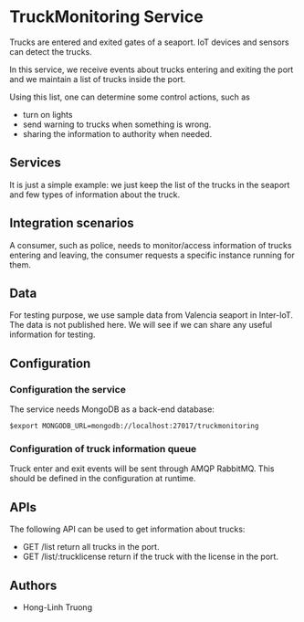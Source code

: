 # TruckMonitoring Service

Trucks are entered and exited gates of a seaport. IoT devices and sensors can detect the trucks.

In this service, we receive events about trucks entering and exiting the port and we maintain a list of trucks inside the port.

Using this list, one can determine some control actions, such as

* turn on lights
* send warning to trucks when something is wrong.
* sharing the information to authority when needed.

## Services

It is just a simple example: we just keep the list of the trucks in the seaport and few types of information about the truck.

## Integration scenarios

A consumer, such as police, needs to monitor/access information of trucks entering and leaving, the consumer requests a specific instance running for them.

## Data

For testing purpose, we use sample data from Valencia seaport in Inter-IoT. The data is not published here. We will see if we can share any useful information for testing.

## Configuration

### Configuration the service

The service needs MongoDB as a back-end database:

```
$export MONGODB_URL=mongodb://localhost:27017/truckmonitoring
```

### Configuration of truck information queue

Truck enter and exit events will be sent through AMQP RabbitMQ. This should be defined in the configuration at runtime.

## APIs

The following API can be used to get information about trucks:

* GET /list  return all trucks in the port.
* GET /list/:trucklicense return if the truck with the license in the port.


## Authors

* Hong-Linh Truong
